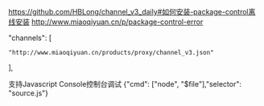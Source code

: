 https://github.com/HBLong/channel_v3_daily#如何安装-package-control离线安装
http://www.miaoqiyuan.cn/p/package-control-error

 "channels": [
 
    "http://www.miaoqiyuan.cn/products/proxy/channel_v3.json"
    
],

支持Javascript Console控制台调试
{"cmd": ["node", "$file"],"selector": "source.js"}
<!--stackedit_data:
eyJoaXN0b3J5IjpbMTU1MDAzODU4Ml19
-->